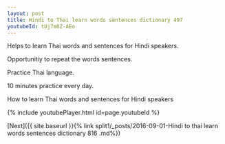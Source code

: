 ```yaml
---
layout: post
title: Hindi to Thai learn words sentences dictionary 497 
youtubeId: tUj7m0Z-AEo
---
```

 
 
Helps to learn Thai words and sentences for Hindi speakers.

Opportunitiy to repeat the words sentences. 

Practice Thai language. 
 
10 minutes practice every day. 
 
How to learn Thai words and sentences for Hindi speakers 
 
{% include youtubePlayer.html id=page.youtubeId %}
 
 
[Next]({{ site.baseurl }}{% link  split1/_posts/2016-09-01-Hindi to thai learn words sentences dictionary 816 .md%})
 
